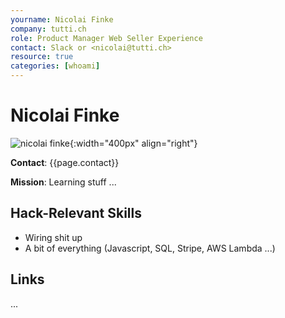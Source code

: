 ```yaml
---
yourname: Nicolai Finke
company: tutti.ch
role: Product Manager Web Seller Experience
contact: Slack or <nicolai@tutti.ch>
resource: true
categories: [whoami]
---
```


# Nicolai Finke

![nicolai finke](/hackdays/whoami/pics/nicolai.png "Nico Finke"){:width="400px" align="right"}

**Contact**: {{page.contact}}

**Mission**: Learning stuff ...

## Hack-Relevant Skills

- Wiring shit up
- A bit of everything (Javascript, SQL, Stripe, AWS Lambda ...)

## Links

...
